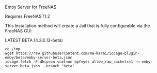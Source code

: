 Emby Server for FreeNAS

Requires FreeNAS 11.2

This Installation method will create a Jail that is fully configurable via the FreeNAS GUI

LATEST BETA (4.3.0.13-beta)

    cd /tmp
    wget https://raw.githubusercontent.com/ma-karai/iocage-plugin-emby/beta/emby-server-beta.json
    iocage fetch -P dhcp=on vnet=on bpf=yes allow_raw_sockets=1 -n emby-server-beta.json --branch 'beta'  

